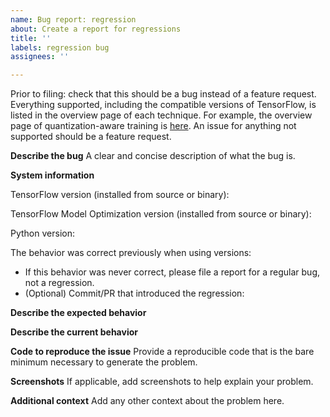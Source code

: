 ```yaml
---
name: Bug report: regression
about: Create a report for regressions
title: ''
labels: regression bug
assignees: ''

---
```

Prior to filing: check that this should be a bug instead of a feature request.
Everything
supported, including the compatible versions of TensorFlow, is listed in the
overview page of
each technique. For example, the overview page of quantization-aware training is
[here](https://www.tensorflow.org/model_optimization/guide/quantization/training).
An issue for anything not supported should be a feature request.

**Describe the bug**
A clear and concise description of what the bug is.

**System information**

TensorFlow version (installed from source or binary):

TensorFlow Model Optimization version (installed from source or binary):

Python version:

The behavior was correct previously when using versions:
- If this behavior was never correct, please file a report for a regular
bug, not a regression.
- (Optional) Commit/PR that introduced the regression:

**Describe the expected behavior**

**Describe the current behavior**

**Code to reproduce the issue**
Provide a reproducible code that is the bare minimum necessary to generate the
problem.

**Screenshots**
If applicable, add screenshots to help explain your problem.

**Additional context**
Add any other context about the problem here.

